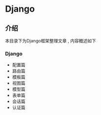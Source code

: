 # Django

## 介绍

本目录下为Django框架整理文章 , 内容概述如下

### Django

- 配置篇
- 路由篇
- 模板篇
- 视图篇
- 模型篇
- 表单篇
- 会话篇
- 认证篇

